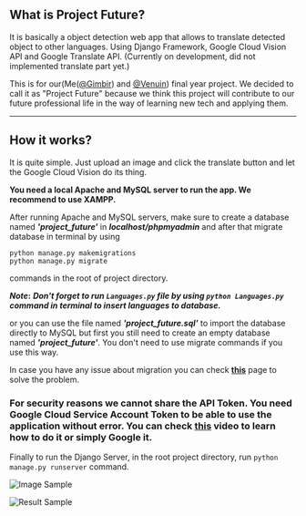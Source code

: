 ## What is Project Future?

It is basically a object detection web app that allows to translate detected object to other languages. Using Django Framework, Google Cloud Vision API and Google Translate API. (Currently on development, did not implemented translate part yet.)

This is for our(Me([@Gimbir](https://github.com/gimbir)) and [@Venuin](https://github.com/Venuin)) final year project. We decided to call it as "Project Future" because we think this project will contribute to our future professional life in the way of learning new tech and applying them.

***

## How it works?
It is quite simple. Just upload an image and click the translate button and let the Google Cloud Vision do its thing.

**You need a local Apache and MySQL server to run the app. We recommend to use XAMPP.**<br/>

After running Apache and MySQL servers, make sure to create a database named ***'project_future'*** in ***localhost/phpmyadmin*** and after that migrate database in terminal by using <br/>
```
python manage.py makemigrations 
python manage.py migrate
```
commands in the root of project directory.

**_Note_:** ***Don't forget to run `Languages.py` file by using `python Languages.py` command in terminal to insert languages to database.***

or you can use the file named ***'project_future.sql'*** to import the database directly to MySQL but first you still need to create an empty database named ***'project_future'***. You don't need to use migrate commands if you use this way.

In case you have any issue about migration you can check **[this](https://simpleisbetterthancomplex.com/tutorial/2016/07/26/how-to-reset-migrations.html "https://simpleisbetterthancomplex.com/tutorial/2016/07/26/how-to-reset-migrations.html")** page to solve the problem.

### For security reasons we cannot share the API Token. You need Google Cloud Service Account Token to be able to use the application without error. You can check [this](https://www.youtube.com/watch?v=wfyDiLMGqDM "https://www.youtube.com/watch?v=wfyDiLMGqDM") video to learn how to do it or simply Google it.

Finally to run the Django Server, in the root project directory, run `python manage.py runserver` command.


![Image Sample](https://image.prntscr.com/image/EUBMsYoLRmm6gBydU_d90g.png "Image Sample")

![Result Sample](https://image.prntscr.com/image/DloBF40QQXGW66kpB0hDBA.png "Result Sample")
